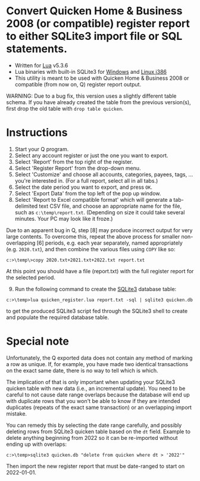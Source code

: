 # Convert Quicken Home & Business 2008 (or compatible) register report to either SQLite3 import file or SQL statements.

* Written for [Lua](https://www.lua.org) v5.3.6
* Lua binaries with built-in SQLite3 for [Windows](http://www.aspisys.com/lua.exe) and [Linux i386](http://www.aspisys.com/lua)
* This utility is meant to be used with Quicken Home & Business 2008 or compatible (from now on, Q) register report output.

WARNING: Due to a bug fix, this version uses a slightly different table schema.
         If you have already created the table from the previous version(s),
         first drop the old table with `drop table quicken`.

Instructions
============

1. Start your Q program.
2. Select any account register or just the one you want to export.
3. Select 'Report' from the top right of the register.
4. Select 'Register Report' from the drop-down menu.
5. Select 'Customize' and choose all accounts, categories, payees, tags, ... you're interested in.
   (For a full report, select all in all tabs.)
6. Select the date period you want to export, and press `OK`.
7. Select 'Export Data' from the top left of the pop up window.
8. Select 'Report to Excel compatible format' which will generate a tab-delimited
   text CSV file, and choose an appropriate name for the file,
   such as `c:\temp\report.txt`.
   (Depending on size it could take several minutes.  Your PC may look like it froze.)

Due to an apparent bug in Q, step [8] may produce incorrect output for very large contents.
To overcome this, repeat the above process for smaller non-overlapping [6] periods,
e.g. each year separately, named appropriately (e.g. `2020.txt`), and then combine the
various files using `COPY` like so:

~~~
c:>\temp\>copy 2020.txt+2021.txt+2022.txt report.txt
~~~

At this point you should have a file (report.txt) with the full register report for the
selected period.

9. Run the following command to create the [SQLite3](https://sqlite.org) database table:

```
c:>\temp>lua quicken_register.lua report.txt -sql | sqlite3 quicken.db
```

to get the produced SQLite3 script fed through the SQLite3 shell to
create and populate the required database table.

Special note
============

Unfortunately, the Q exported data does not contain any method of marking a row as unique.
If, for example, you have made two identical transactions on the exact same date, there
is no way to tell which is which.

The implication of that is only important when updating your SQLite3 quicken table with
new data (i.e., an incremental update).  You need to be careful to not cause date range
overlaps because the database will end up with duplicate rows that you won't be able to
know if they are intended duplicates (repeats of the exact same transaction) or an
overlapping import mistake.

You can remedy this by selecting the date range carefully, and possibly deleting rows
from SQLite3 quicken table based on the `dt` field.  Example to delete anything beginning
from 2022 so it can be re-imported without ending up with overlaps:

```
c:>\temp>sqlite3 quicken.db "delete from quicken where dt > '2022'"
```
Then import the new register report that must be date-ranged to start on 2022-01-01.
